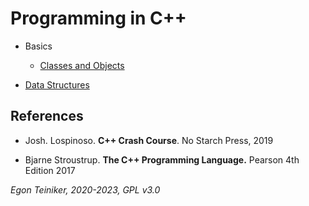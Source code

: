 # Programming in C++

* Basics
  * [Classes and Objects](basics/classes/)

* [Data Structures](datastructures/) 


## References

* Josh. Lospinoso. **C++ Crash Course**. No Starch Press, 2019 

* Bjarne Stroustrup. **The C++ Programming Language.** Pearson 4th Edition 2017

*Egon Teiniker, 2020-2023, GPL v3.0*
